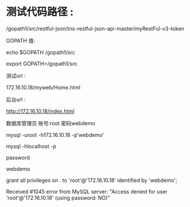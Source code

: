 # 测试代码路径 :
/gopath1/src/restful-json/tns-restful-json-api-master/myRestFul-v3-token


GOPATH 值:

echo $GOPATH
/gopath1/src

export  GOPATH=/gopath1/src

测试url  :

172.16.10.18/myweb/Home.html


后台url  :

http://172.16.10.18/index.html


数据库管理员 账号:root 密码webdemo

mysql -uroot -h172.16.10.18 -p'webdemo'









mysql -hlocalhost -p


password

webdemo



grant  all privileges  on  *.* to 'root'@'172.16.10.18'  identified  by 'webdemo';


Received #1045 error from MySQL server: "Access denied for user 'root'@'172.16.10.18' (using password: NO)"
